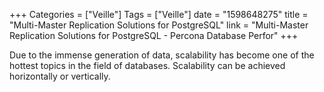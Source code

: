 +++
Categories = ["Veille"]
Tags = ["Veille"]
date = "1598648275"
title = "Multi-Master Replication Solutions for PostgreSQL"
link = "Multi-Master Replication Solutions for PostgreSQL - Percona Database Perfor"
+++

Due to the immense generation of data, scalability has become one of the hottest topics in the field of databases. Scalability can be achieved horizontally or vertically.